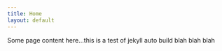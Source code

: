 ```yaml
---
title: Home
layout: default
---
```


Some page content here...this is a test of jekyll auto build blah blah blah